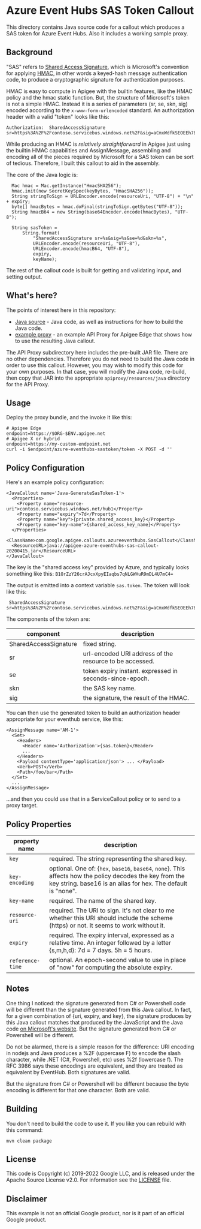 # Azure Event Hubs SAS Token Callout

This directory contains Java source code for a callout which produces a
SAS token for Azure Event Hubs.  Also it includes a working sample proxy.

## Background

"SAS" refers to [Shared Access
Signature](https://docs.microsoft.com/en-us/azure/event-hubs/authenticate-shared-access-signature),
which is Microsoft's convention for applying [HMAC](https://en.wikipedia.org/wiki/HMAC), in
other words a keyed-hash message authentication code, to produce a cryptographic
signature for authentication purposes.

HMAC is easy to compute in Apigee with the builtin features, like the HMAC
policy and the hmac static function. But, the structure of Microsoft's token is
not a simple HMAC. Instead it is a series of parameters (sr, se, skn, sig)
encoded according to the `x-www-form-urlencoded` standard. An authorization
header with a valid "token"
looks like this:

```
Authorization:  SharedAccessSignature sr=https%3A%2F%2Fcontoso.servicebus.windows.net%2F&sig=aCmxWdfkSEOEEh7B8Ju3Wc32rxkuOcxK5YUFPaI%2BMCY%3D&se=1585172644&skn=key1
```

While producing an HMAC is _relatively straightforward_ in Apigee just using the
builtin HMAC capabilities and AssignMessage, assembling and encoding all of the
pieces required by Microsoft for a SAS token can be sort of tedious. Therefore,
I built this callout to aid in the assembly.

The core of the Java logic is:
```
  Mac hmac = Mac.getInstance("HmacSHA256");
  hmac.init(new SecretKeySpec(keyBytes, "HmacSHA256"));
  String stringToSign = URLEncoder.encode(resourceUri, "UTF-8") + "\n" + expiry;
  byte[] hmacBytes = hmac.doFinal(stringToSign.getBytes("UTF-8"));
  String hmacB64 = new String(base64Encoder.encode(hmacBytes), "UTF-8");

  String sasToken =
      String.format(
          "SharedAccessSignature sr=%s&sig=%s&se=%d&skn=%s",
          URLEncoder.encode(resourceUri, "UTF-8"),
          URLEncoder.encode(hmacB64, "UTF-8"),
          expiry,
          keyName);
```

The rest of the callout code is built for getting and validating input, and setting output.

## What's here?

The points of interest here in this repository:

- [Java source](./callout) - Java code, as well as instructions for how to build the Java code.
- [example proxy](./example-bundle) - an example API Proxy for Apigee Edge that shows how to use the resulting Java callout.

The API Proxy subdirectory here includes the pre-built JAR file. There are no
other dependencies. Therefore you do not need to build the Java code in order to
use this callout. However, you may wish to modify this code for your own
purposes. In that case, you will modify the Java code, re-build, then copy that
JAR into the appropriate `apiproxy/resources/java` directory for the API Proxy.

## Usage

Deploy the proxy bundle, and the invoke it like this:
```
# Apigee Edge
endpoint=https://$ORG-$ENV.apigee.net
# Apigee X or hybrid
endpoint=https://my-custom-endpoint.net
curl -i $endpoint/azure-eventhubs-sastoken/token -X POST -d ''

```

## Policy Configuration

Here's an example policy configuration:

```
<JavaCallout name='Java-GenerateSasToken-1'>
  <Properties>
    <Property name="resource-uri">contoso.servicebus.windows.net/hub1</Property>
    <Property name="expiry">7d</Property>
    <Property name="key">{private.shared_access_key}</Property>
    <Property name="key-name">{shared_access_key_name}</Property>
  </Properties>
  <ClassName>com.google.apigee.callouts.azureeventhubs.SasCallout</ClassName>
  <ResourceURL>java://apigee-azure-eventhubs-sas-callout-20200415.jar</ResourceURL>
</JavaCallout>
```

The key is the "shared access key" provided by Azure, and typically looks something like this:
`B1OrZzY26crAJcxXpyEIaqbs7qNLGWXuR9mDL4U7mC4=`

The output is emitted into a context variable `sas.token`.  The token will look
like this:

```
 SharedAccessSignature sr=https%3A%2F%2Fcontoso.servicebus.windows.net%2F&sig=aCmxWdfkSEOEEh7B8Ju3Wc32rxkuOcxK5YUFPaI%2BMCY%3D&se=1585172644&skn=key1

```

The components of the token are:

| component             | description                                             |
|-----------------------|---------------------------------------------------------|
| SharedAccessSignature | fixed string.                                           |
| sr                    | url-encoded URI address of the resource to be accessed. |
| se                    | token expiry instant. expressed in seconds-since-epoch. |
| skn                   | the SAS key name.                                       |
| sig                   | the signature, the result of the HMAC.                  |


You can then use the generated token to build an authorization header
appropriate for your eventhub service, like this:

```
<AssignMessage name='AM-1'>
  <Set>
    <Headers>
      <Header name='Authorization'>{sas.token}</Header>
      ...
    </Headers>
    <Payload contentType='application/json'> ... </Payload>
    <Verb>POST</Verb>
    <Path>/foo/bar</Path>
  </Set>
  ...
</AssignMessage>
```

...and then you could use that in a ServiceCallout policy or to send to a proxy
target.

## Policy Properties

| property name    | description                                                                                                                              |
|------------------|------------------------------------------------------------------------------------------------------------------------------------------|
| `key`            | required. The string representing the shared key.                                                                                        |
| `key-encoding`   | optional. One of: {`hex`, `base16`, `base64`, `none`}. This affects how the policy decodes the key from the key string. base16 is an alias for hex. The default is "none". |
| `key-name`       | required. The name of the shared key.                                                                                                    |
| `resource-uri`   | required. The URI to sign. It's  not clear to me whether this URI should include the scheme (https) or not. It seems to work without it. |
| `expiry`         | required. The expiry interval, expressed as a relative time. An integer followed by a letter {s,m,h,d}: 7d = 7 days. 5h = 5 hours.       |
| `reference-time` | optional. An epoch-second value to use in place of "now" for computing the absolute expiry.                                              |


## Notes

One thing I noticed: the signature generated from C# or Powershell code will be
different than the signature generated from this Java callout. In fact, for a
given combination of {uri, expiry, and key}, the signature produces by this Java
callout matches that produced by the JavaScript and the Java code [on
Microsoft's website](https://docs.microsoft.com/en-us/azure/event-hubs/authenticate-shared-access-signature). But
the signature generated from C# or Powershell will be different.

Do not be alarmed, there is a simple reason for the difference: URI
encoding in nodejs and Java produces a %2F (uppercase F) to encode the slash
character, while .NET (C#, Powershell, etc) uses %2f (lowercase f). The RFC 3986
says these encodings are equivalent, and they are treated as equivalent by
EventHub. Both signatures are valid.

But the signature from C# or Powershell will be different because the byte encoding is
different for that one character. Both are valid.

## Building

You don't need to build the code to use it. If you like you can rebuild with
this command:

```
mvn clean package
```


## License

This code is Copyright (c) 2019-2022 Google LLC, and is released under the Apache Source License v2.0. For information see the [LICENSE](LICENSE) file.

## Disclaimer

This example is not an official Google product, nor is it part of an official Google product.
